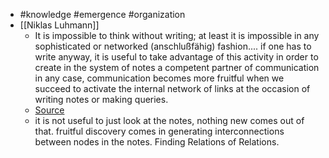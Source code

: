 - #knowledge #emergence #organization 
- [[Niklas Luhmann]]
    - It is impossible to think without writing; at least it is impossible in any sophisticated or networked (anschlußfähig) fashion.... if one has to write anyway, it is useful to take advantage of this activity in order to create in the system of notes a competent partner of communication in any case, communication becomes more fruitful when we succeed to activate the internal network of links at the occasion of writing notes or making queries.
    - [Source](https://luhmann.surge.sh/communicating-with-slip-boxes)
    - it is not useful to just look at the notes, nothing new comes out of that. fruitful discovery comes in generating interconnections between nodes in the notes. Finding Relations of Relations.
